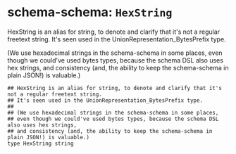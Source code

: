 # schema-schema: `HexString`

HexString is an alias for string, to denote and clarify that it's not a regular freetext string.
It's seen used in the UnionRepresentation_BytesPrefix type.

(We use hexadecimal strings in the schema-schema in some places,
even though we could've used bytes types, because the schema DSL also uses hex strings,
and consistency (and, the ability to keep the schema-schema in plain JSON!) is valuable.)

```ipldsch
## HexString is an alias for string, to denote and clarify that it's not a regular freetext string.
## It's seen used in the UnionRepresentation_BytesPrefix type.
##
## (We use hexadecimal strings in the schema-schema in some places,
## even though we could've used bytes types, because the schema DSL also uses hex strings,
## and consistency (and, the ability to keep the schema-schema in plain JSON!) is valuable.)
type HexString string
```
